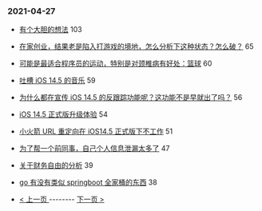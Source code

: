 ### 2021-04-27 
- [有个大胆的想法](https://www.v2ex.com/t/773516) 103
- [在家创业，结果老是陷入打游戏的境地，怎么分析下这种状态？怎么破？](https://www.v2ex.com/t/773579) 65
- [可能是最适合程序员的运动，特别是对颈椎病有好处：篮球](https://www.v2ex.com/t/773500) 60
- [吐槽 iOS 14.5 的音乐](https://www.v2ex.com/t/773507) 59
- [为什么都在宣传 iOS 14.5 的反跟踪功能呢？这功能不是早就出了吗？](https://www.v2ex.com/t/773502) 56
- [iOS 14.5 正式版升级体验](https://www.v2ex.com/t/773505) 54
- [小火箭 URL 重定向在 iOS14.5 正式版下不工作](https://www.v2ex.com/t/773536) 51
- [为了帮一个前同事，自己个人信息泄漏太多了](https://www.v2ex.com/t/773457) 47
- [关于财务自由的分析](https://www.v2ex.com/t/773614) 39
- [go 有没有类似 springboot 全家桶的东西](https://www.v2ex.com/t/773477) 38 

- [ < 上一页 ](https://github.com/able8/v2ex-hot-record/blob/master/2021-04-26.md) -------- [ 下一页 > ](https://github.com/able8/v2ex-hot-record/blob/master/2021-04-28.md)